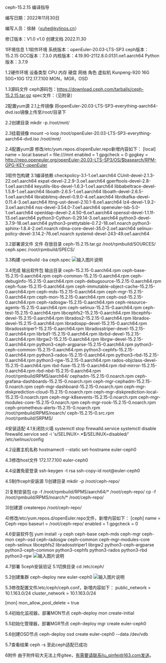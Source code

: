 
ceph-15.2.15 编译指导

编写日期：2022年11月30日

编写人员：徐赫（xuhe@kylinos.cn）

修订版本：V1.0
v1.0	创建文档	2022.11.30
		

1环境信息
1.1软件环境
系统版本：openEuler-20.03-LTS-SP3
ceph版本：15.2.15
GCC版本：7.3.0
内核版本：4.19.90-2112.8.0.0131.oe1.aarch64
Python版本：3.7.9

1.2硬件环境
设备类型	CPU	内存	硬盘	网络	角色
虚拟机	Kunpeng-920	16G	50G+10G	172.17.7.100	MON，MGR，OSD

1.3源码文件
ceph源码包：https://download.ceph.com/tarballs/ceph-15.2.15.tar.gz
spec文件：（见附录）

2配置yum源
2.1上传镜像
将openEuler-20.03-LTS-SP3-everything-aarch64-dvd.iso镜像上传至/root/目录下

2.2创建目录
 mkdir -p /root/mnt/

2.3挂载镜像
 mount -o loop /root/openEuler-20.03-LTS-SP3-everything-aarch64-dvd.iso /root/mnt/

2.4配置yum源
修改/etc/yum.repos.d/openEuler.repo新增内容如下：
[local]
name = local
baseurl = file:///mnt
enabled = 1
gpgcheck = 0
gpgkey = http://repo.openeuler.org/openEuler-20.03-LTS-SP3/OS/$basearch/RPM-GPG-KEY-openEuler

3软件包构建
3.1编译依赖
checkpolicy-3.1-1.oe1.aarch64
CUnit-devel-2.1.3-22.oe1.aarch64
expat-devel-2.2.9-3.oe1.aarch64
gperftools-devel-2.8-1.oe1.aarch64
keyutils-libs-devel-1.6.3-1.oe1.aarch64
libbabeltrace-devel-1.5.8-1.oe1.aarch64
liboath-2.6.5-1.oe1.aarch64
liboath-devel-2.6.5-1.oe1.aarch64
librabbitmq-devel-0.9.0-4.oe1.aarch64
librdkafka-devel-0.11.4-3.oe1.aarch64
lttng-ust-devel-2.10.1-8.oe1.aarch64
lz4-devel-1.9.2-3.oe1.aarch64
nss-devel-3.54.0-7.oe1.aarch64
openeuler-lsb-5.0-1.oe1.aarch64
openldap-devel-2.4.50-6.oe1.aarch64
openssl-devel-1.1.1f-13.oe1.aarch64
python3-Cython-0.29.14-3.oe1.aarch64
python3-devel-3.7.9-18.oe1.aarch64
python3-prettytable-0.7.2-18.oe1.noarch
python3-sphinx-1.8.4-2.oe1.noarch
rdma-core-devel-35.0-2.oe1.aarch64
selinux-policy-devel-3.14.2-76.oe1.noarch
systemd-devel-243-49.oe1.aarch64

3.2部署源文件
文件	存放目录
ceph-15.2.15.tar.gz	/root/rpmbuild/SOURCES/
ceph.spec	/root/rpmbuild/SPECS/

3.3构建
 rpmbuild -ba ceph.spec
![输入图片说明](https://foruda.gitee.com/images/1672729540692437425/9508af84_1665388.png "屏幕截图")

3.4完成
输出软件包	输出目录
ceph-15.2.15-0.aarch64.rpm
ceph-base-15.2.15-0.aarch64.rpm
ceph-common-15.2.15-0.aarch64.rpm
ceph-debuginfo-15.2.15-0.aarch64.rpm
ceph-debugsource-15.2.15-0.aarch64.rpm
ceph-fuse-15.2.15-0.aarch64.rpm
ceph-immutable-object-cache-15.2.15-0.aarch64.rpm
ceph-mds-15.2.15-0.aarch64.rpm
ceph-mgr-15.2.15-0.aarch64.rpm
ceph-mon-15.2.15-0.aarch64.rpm
ceph-osd-15.2.15-0.aarch64.rpm
ceph-radosgw-15.2.15-0.aarch64.rpm
ceph-resource-agents-15.2.15-0.aarch64.rpm
ceph-selinux-15.2.15-0.aarch64.rpm
ceph-test-15.2.15-0.aarch64.rpm
libcephfs2-15.2.15-0.aarch64.rpm
libcephfs-devel-15.2.15-0.aarch64.rpm
librados2-15.2.15-0.aarch64.rpm
librados-devel-15.2.15-0.aarch64.rpm
libradospp-devel-15.2.15-0.aarch64.rpm
libradosstriper1-15.2.15-0.aarch64.rpm
libradosstriper-devel-15.2.15-0.aarch64.rpm
librbd1-15.2.15-0.aarch64.rpm
librbd-devel-15.2.15-0.aarch64.rpm
librgw2-15.2.15-0.aarch64.rpm
librgw-devel-15.2.15-0.aarch64.rpm
python3-ceph-argparse-15.2.15-0.aarch64.rpm
python3-ceph-common-15.2.15-0.aarch64.rpm
python3-cephfs-15.2.15-0.aarch64.rpm
python3-rados-15.2.15-0.aarch64.rpm
python3-rbd-15.2.15-0.aarch64.rpm
python3-rgw-15.2.15-0.aarch64.rpm
rados-objclass-devel-15.2.15-0.aarch64.rpm
rbd-fuse-15.2.15-0.aarch64.rpm
rbd-mirror-15.2.15-0.aarch64.rpm
rbd-nbd-15.2.15-0.aarch64.rpm	/root/rpmbuild/RPMS/aarch64/
cephadm-15.2.15-0.noarch.rpm
ceph-grafana-dashboards-15.2.15-0.noarch.rpm
ceph-mgr-cephadm-15.2.15-0.noarch.rpm
ceph-mgr-dashboard-15.2.15-0.noarch.rpm
ceph-mgr-diskprediction-cloud-15.2.15-0.noarch.rpm
ceph-mgr-diskprediction-local-15.2.15-0.noarch.rpm
ceph-mgr-k8sevents-15.2.15-0.noarch.rpm
ceph-mgr-modules-core-15.2.15-0.noarch.rpm
ceph-mgr-rook-15.2.15-0.noarch.rpm
ceph-prometheus-alerts-15.2.15-0.noarch.rpm	/root/rpmbuild/RPMS/noarch/
ceph-15.2.15-0.src.rpm	/root/rpmbuild/SRPMS/

4安装适配
4.1关闭防火墙
 systemctl stop firewalld.service
 systemctl disable firewalld.service
 sed -i 's/SELINUX=.*$/SELINUX=disabled/' /etc/selinux/config

4.2设置主机名称
 hostnamectl --static set-hostname euler-ceph0

4.3修改host文件
172.17.7.100 euler-ceph0

4.4设置免密登录
 ssh-keygen -t rsa
 ssh-copy-id root@euler-ceph0

4.5制作ceph安装源
1)创建目录
 mkdir -p /root/ceph-repo/

2)复制安装包
 cp -f /root/rpmbuild/RPMS/aarch64/* /root/ceph-repo/
 cp -f /root/rpmbuild/RPMS/noarch/* /root/ceph-repo/

3)创建源
 createrepo /root/ceph-repo/

4)修改/etc/yum.repos.d/openEuler.repo文件，新增内容如下：
[ceph]
name = Ceph-repo
baseurl = /root/ceph-repo/
enabled = 1
gpgcheck = 0

4.6安装软件包
 yum install -y ceph ceph-base ceph-mds ceph-mgr ceph-mon ceph-osd ceph-radosgw ceph-common ceph-mgr-modules-core ceph-selinux libcephfs2 libradosstriper1 librgw2 python3-ceph-argparse python3-ceph-common python3-cephfs python3-rados python3-rbd python3-rgw
![输入图片说明](https://foruda.gitee.com/images/1672729550437878174/e36ebc82_1665388.png "屏幕截图")

4.7部署
5ceph安装验证
5.1切换目录
 cd /etc/ceph/

5.2创建集群
 ceph-deploy new euler-ceph0
![输入图片说明](https://foruda.gitee.com/images/1672729562456836934/42158615_1665388.png "屏幕截图")

5.3修改配置文件/etc/ceph/ceph.conf，新增内容如下：
public_network = 10.1.163.0/24
cluster_network = 10.1.163.0/24

[mon]
mon_allow_pool_delete = true

5.4初始化监视器，部署MON节点
 ceph-deploy mon create-initial

5.5初始化管理器，部署MGR节点
 ceph-deploy mgr create euler-ceph0

5.6创建OSD节点
 ceph-deploy osd create euler-ceph0 --data /dev/vdb

5.7查看结果
 ceph -s
至此ceph适配已成功

6附件
由于附件较大无法上传gitee，有需要请联系liu_qinfei@163.com发送。
